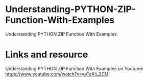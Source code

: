 # Understanding-PYTHON-ZIP-Function-With-Examples
Understanding PYTHON ZIP Function With Examples

# Links and resource
Understanding PYTHON ZIP Function With Examples on Youtube: https://www.youtube.com/watch?v=voTaKji_2CU
